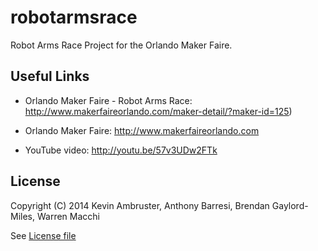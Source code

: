 robotarmsrace
=============

Robot Arms Race Project for the Orlando Maker Faire.

Useful Links
------------

* Orlando Maker Faire - Robot Arms Race: http://www.makerfaireorlando.com/maker-detail/?maker-id=125)

* Orlando Maker Faire: http://www.makerfaireorlando.com

* YouTube video: http://youtu.be/57v3UDw2FTk

License
-------

Copyright (C) 2014 Kevin Ambruster, Anthony Barresi, Brendan Gaylord-Miles, Warren Macchi

See [License file](License)
